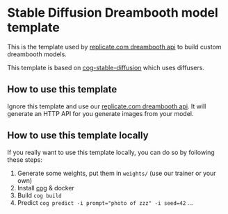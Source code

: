 # Stable Diffusion Dreambooth model template

This is the template used by [replicate.com dreambooth api](https://replicate.com/blog/dreambooth-api/) to build custom dreambooth models.

This template is based on [cog-stable-diffusion](https://github.com/replicate/cog-stable-diffusion) which uses diffusers.

## How to use this template

Ignore this template and use our [replicate.com dreambooth api](https://replicate.com/blog/dreambooth-api/).  It will generate an HTTP API for you generate images from your model.

## How to use this template locally

If you really want to use this template locally, you can do so by following these steps:

1. Generate some weights, put them in `weights/` (use our trainer or your own)
2. Install [cog](https://github.com/replicate/cog) & docker
3. Build `cog build`
4. Predict `cog predict -i prompt="photo of zzz" -i seed=42` ...
